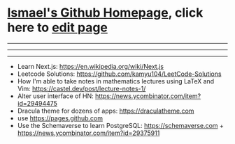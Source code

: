 # [Ismael's Github Homepage](http://osmaelo.github.io/), click here to [edit page](https://github.com/osmaelo/osmaelo.github.io/edit/master/README.md)

---
---
---

* Learn Next.js: https://en.wikipedia.org/wiki/Next.js
* Leetcode Solutions: https://github.com/kamyu104/LeetCode-Solutions
* How I'm able to take notes in mathematics lectures using LaTeX and Vim: https://castel.dev/post/lecture-notes-1/
* Alter user interface of HN: https://news.ycombinator.com/item?id=29494475
* Dracula theme for dozens of apps: https://draculatheme.com
* use https://pages.github.com
* Use the Schemaverse to learn PostgreSQL: https://schemaverse.com + https://news.ycombinator.com/item?id=29375911
